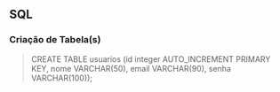 ## SQL

### Criação de Tabela(s)

> CREATE TABLE usuarios (id integer AUTO_INCREMENT PRIMARY KEY, nome VARCHAR(50), email VARCHAR(90), senha VARCHAR(100));